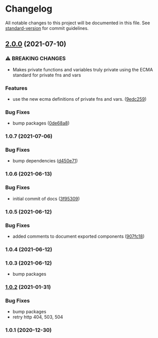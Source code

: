 # Changelog

All notable changes to this project will be documented in this file. See [standard-version](https://github.com/conventional-changelog/standard-version) for commit guidelines.

## [2.0.0](https://github.com/jorgenkg/nodejs-connected-drive/compare/v1.0.7...v2.0.0) (2021-07-10)


### ⚠ BREAKING CHANGES

* Makes private functions and variables truly private using the ECMA standard for private fns and vars

### Features

* use the new ecma definitions of private fns and vars. ([9edc259](https://github.com/jorgenkg/nodejs-connected-drive/commit/9edc2596ebb99970c98162478762cff9cfe4d456))


### Bug Fixes

* bump packages ([0de68a8](https://github.com/jorgenkg/nodejs-connected-drive/commit/0de68a8470530053cc9bf798dca34bc83ba279bc))

### 1.0.7 (2021-07-06)


### Bug Fixes

* bump dependencies ([d450e71](https://github.com/jorgenkg/nodejs-connected-drive/commit/d450e71785eae5f11e645e93d5ff403c1bd4900f))

### 1.0.6 (2021-06-13)


### Bug Fixes

* initial commit of docs ([3f95309](https://github.com/jorgenkg/nodejs-connected-drive/commit/3f95309121d65424f82cb06fe26d26586fcfdfd7))

### 1.0.5 (2021-06-12)


### Bug Fixes

* added comments to document exported components ([907fc18](https://github.com/jorgenkg/nodejs-connected-drive/commit/907fc1855354bf4b4f0bc24832a69df183b75190))

### 1.0.4 (2021-06-12)

### 1.0.3 (2021-06-12)

* bump packages

### [1.0.2](https://github.com/jorgenkg/nodejs-connected-drive/compare/v1.0.1...v1.0.2) (2021-01-31)


### Bug Fixes

* bump packages
* retry http 404, 503, 504

### 1.0.1 (2020-12-30)
